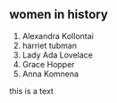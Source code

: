 ## women in history

1. Alexandra Kollontai 
2. harriet tubman
3. Lady Ada Lovelace
4. Grace Hopper
5. Anna Komnena

this is a text